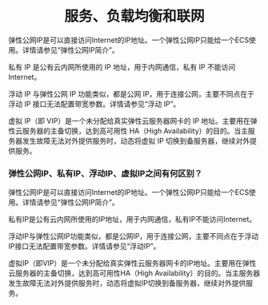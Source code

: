 # <center>**服务、负载均衡和联网**</center>

<article align="left" padding="0 12px">
弹性公网IP是可以直接访问Internet的IP地址。一个弹性公网IP只能给一个ECS使用。详情请参见“弹性公网IP简介”。

私有 IP 是公有云内网所使用的 IP 地址，用于内网通信，私有 IP 不能访问 Internet。

浮动 IP 与弹性公网 IP 功能类似，都是公网 IP，用于连接公网，主要不同点在于浮动 IP 接口无法配置带宽参数。详情请参见“浮动 IP”。

虚拟 IP（即 VIP）是一个未分配给真实弹性云服务器网卡的 IP 地址。主要用在弹性云服务器的主备切换，达到高可用性 HA（High Availability）的目的。当主服务器发生故障无法对外提供服务时，动态将虚拟 IP 切换到备服务器，继续对外提供服务。

<article>
<article align="left" padding="0 12px">

### 弹性公网IP、私有IP、浮动IP、虚拟IP之间有何区别？

弹性公网IP是可以直接访问Internet的IP地址。一个弹性公网IP只能给一个ECS使用。详情请参见“弹性公网IP简介”。

私有IP是公有云内网所使用的IP地址，用于内网通信，私有IP不能访问Internet。

浮动IP与弹性公网IP功能类似，都是公网IP，用于连接公网，主要不同点在于浮动IP接口无法配置带宽参数。详情请参见“浮动IP”。

虚拟IP（即VIP）是一个未分配给真实弹性云服务器网卡的IP地址。主要用在弹性云服务器的主备切换，达到高可用性HA（High Availability）的目的。当主服务器发生故障无法对外提供服务时，动态将虚拟IP切换到备服务器，继续对外提供服务。



</article>
